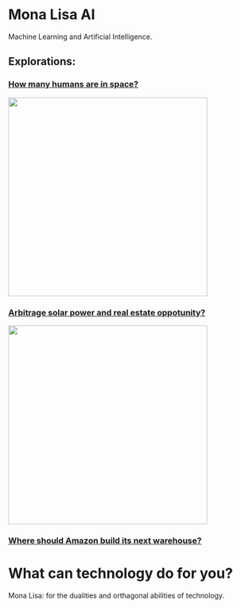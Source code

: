 # Mona Lisa AI
Machine Learning and Artificial Intelligence.

## Explorations:

### [How many humans are in space?](https://github.com/allenj813/Mona-Lisa-AI/blob/master/Humans%20in%20Space.ipynb)
<img src="https://raw.githubusercontent.com/allenj813/Mona-Lisa-AI/master/Images/iss-location.png" width="400" height="400">
<br>

### [Arbitrage solar power and real estate oppotunity?](https://github.com/allenj813/Mona-Lisa-AI/blob/master/Solar%20Power%20and%20Real%20Estate%20Opportunity.ipynb&auto=format&fit=crop&w=50&q=80)
<img src="https://raw.githubusercontent.com/allenj813/Mona-Lisa-AI/master/Images/australia-solar.png" width="400">
<br>

### [Where should Amazon build its next warehouse?](https://github.com/allenj813/Mona-Lisa-AI/blob/master/The%20Next%20Amazon%20Warehouse.ipynb) 

# What can technology do for you?
Mona Lisa: for the dualities and orthagonal abilities of technology.
